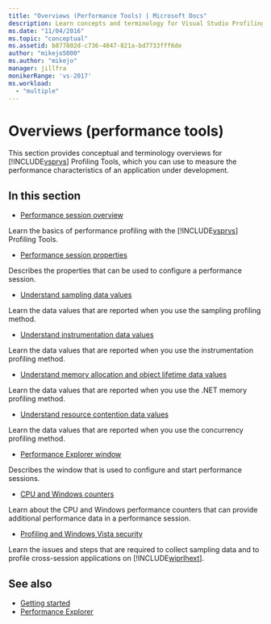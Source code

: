 ```yaml
---
title: "Overviews (Performance Tools) | Microsoft Docs"
description: Learn concepts and terminology for Visual Studio Profiling Tools. Use the information to measure the performance characteristics of an application under development.
ms.date: "11/04/2016"
ms.topic: "conceptual"
ms.assetid: b877802d-c736-4047-821a-bd7733fff6de
author: "mikejo5000"
ms.author: "mikejo"
manager: jillfra
monikerRange: 'vs-2017'
ms.workload:
  - "multiple"
---
```

# Overviews (performance tools)
This section provides conceptual and terminology overviews for [!INCLUDE[vsprvs](../code-quality/includes/vsprvs_md.md)] Profiling Tools, which you can use to measure the performance characteristics of an application under development.

## In this section
- [Performance session overview](../profiling/performance-session-overview.md)

 Learn the basics of performance profiling with the [!INCLUDE[vsprvs](../code-quality/includes/vsprvs_md.md)] Profiling Tools.

- [Performance session properties](../profiling/performance-session-properties.md)

 Describes the properties that can be used to configure a performance session.

- [Understand sampling data values](../profiling/understanding-sampling-data-values.md)

 Learn the data values that are reported when you use the sampling profiling method.

- [Understand instrumentation data values](../profiling/understanding-instrumentation-data-values.md)

 Learn the data values that are reported when you use the instrumentation profiling method.

- [Understand memory allocation and object lifetime data values](../profiling/understanding-memory-allocation-and-object-lifetime-data-values.md)

 Learn the data values that are reported when you use the .NET memory profiling method.

- [Understand resource contention data values](../profiling/understanding-resource-contention-data-values.md)

 Learn the data values that are reported when you use the concurrency profiling method.

- [Performance Explorer window](../profiling/performance-explorer-window.md)

 Describes the window that is used to configure and start performance sessions.

- [CPU and Windows counters](../profiling/cpu-and-windows-counters.md)

 Learn about the CPU and Windows performance counters that can provide additional performance data in a performance session.

- [Profiling and Windows Vista security](../profiling/profiling-and-windows-vista-security.md)

 Learn the issues and steps that are required to collect sampling data and to profile cross-session applications on [!INCLUDE[wiprlhext](../debugger/includes/wiprlhext_md.md)].

## See also

- [Getting started](../profiling/getting-started-with-performance-tools.md)
- [Performance Explorer](../profiling/performance-explorer.md)

